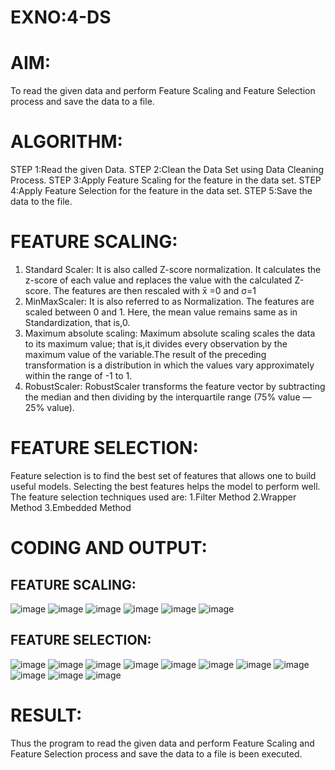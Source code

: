 # EXNO:4-DS
# AIM:
To read the given data and perform Feature Scaling and Feature Selection process and save the
data to a file.

# ALGORITHM:
STEP 1:Read the given Data.
STEP 2:Clean the Data Set using Data Cleaning Process.
STEP 3:Apply Feature Scaling for the feature in the data set.
STEP 4:Apply Feature Selection for the feature in the data set.
STEP 5:Save the data to the file.

# FEATURE SCALING:
1. Standard Scaler: It is also called Z-score normalization. It calculates the z-score of each value and replaces the value with the calculated Z-score. The features are then rescaled with x̄ =0 and σ=1
2. MinMaxScaler: It is also referred to as Normalization. The features are scaled between 0 and 1. Here, the mean value remains same as in Standardization, that is,0.
3. Maximum absolute scaling: Maximum absolute scaling scales the data to its maximum value; that is,it divides every observation by the maximum value of the variable.The result of the preceding transformation is a distribution in which the values vary approximately within the range of -1 to 1.
4. RobustScaler: RobustScaler transforms the feature vector by subtracting the median and then dividing by the interquartile range (75% value — 25% value).

# FEATURE SELECTION:
Feature selection is to find the best set of features that allows one to build useful models. Selecting the best features helps the model to perform well.
The feature selection techniques used are:
1.Filter Method
2.Wrapper Method
3.Embedded Method

# CODING AND OUTPUT:
## FEATURE SCALING:
![image](https://github.com/Saiguruchandran/EXNO-4-DS/assets/144870946/06bccf89-cbdc-4ec7-89fe-605d782c4751)
![image](https://github.com/Saiguruchandran/EXNO-4-DS/assets/144870946/30391161-1e4c-42da-99bb-4170ed926682)
![image](https://github.com/Saiguruchandran/EXNO-4-DS/assets/144870946/4e99f929-b58b-4cd9-8240-499b1b029d4d)
![image](https://github.com/Saiguruchandran/EXNO-4-DS/assets/144870946/36389af4-4400-411f-861b-de0dabe5189a)
![image](https://github.com/Saiguruchandran/EXNO-4-DS/assets/144870946/18bb7cc4-ecf4-4f0f-9dd6-8f2598fb8e39)
![image](https://github.com/Saiguruchandran/EXNO-4-DS/assets/144870946/6be0b4db-ac83-4a80-8c4e-f82c8b5683fb)

## FEATURE SELECTION:
![image](https://github.com/Saiguruchandran/EXNO-4-DS/assets/144870946/fd182a5d-3fed-49fa-b20a-4d4a53a3c53a)
![image](https://github.com/Saiguruchandran/EXNO-4-DS/assets/144870946/d7465d3d-805f-400c-91ab-727e0d7f17fb)
![image](https://github.com/Saiguruchandran/EXNO-4-DS/assets/144870946/c661b444-18e3-478c-bb28-6c29720cace9)
![image](https://github.com/Saiguruchandran/EXNO-4-DS/assets/144870946/877ab8e8-4806-49c9-900d-97a92c7c13bd)
![image](https://github.com/Saiguruchandran/EXNO-4-DS/assets/144870946/fddf1b17-791f-4b3c-af3c-0671d26e70a8)
![image](https://github.com/Saiguruchandran/EXNO-4-DS/assets/144870946/ebc342db-3c20-4295-9d1c-56f488421716)
![image](https://github.com/Saiguruchandran/EXNO-4-DS/assets/144870946/8d462dcd-6433-4972-8a42-b31a3e2ec3cf)
![image](https://github.com/Saiguruchandran/EXNO-4-DS/assets/144870946/32e1647b-49d9-4469-910f-eb265cb2b580)
![image](https://github.com/Saiguruchandran/EXNO-4-DS/assets/144870946/8e3e91e1-9206-473b-acbe-ec3b8ed92b57)
![image](https://github.com/Saiguruchandran/EXNO-4-DS/assets/144870946/884943c8-ba42-476e-8347-d06f04014567)
![image](https://github.com/Saiguruchandran/EXNO-4-DS/assets/144870946/8443265a-dea1-4928-b263-67923d6e3370)

# RESULT:
Thus the program to read the given data and perform Feature Scaling and Feature Selection process and save the data to a file is been executed.
